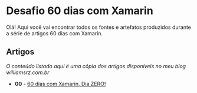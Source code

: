 # Desafio 60 dias com Xamarin

Olá! Aqui você vai encontrar todos os fontes e artefatos produzidos durante a série de artigos 60 dias com Xamarin.

## Artigos

*O conteúdo listado aqui é uma cópia dos artigos disponíveis no meu blog williamsrz.com.br*

* **00** - [60 dias com Xamarin, Dia ZERO!](/articles/00_sobre_os_60_dias.md)
